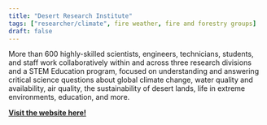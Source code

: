 ```yaml
---
title: "Desert Research Institute"
tags: ["researcher/climate", fire weather, fire and forestry groups]
draft: false
---
```


More than 600 highly-skilled scientists, engineers, technicians, students, and staff work collaboratively within and across three research divisions and a STEM Education program, focused on understanding and answering critical science questions about global climate change, water quality and availability, air quality, the sustainability of desert lands, life in extreme environments, education, and more.

[**Visit the website here!**](https://www.dri.edu/)

